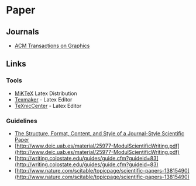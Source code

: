 # Paper

## Journals

- [ACM Transactions on Graphics](http://tog.acm.org/)

## Links

### Tools

- [MiKTeX](http://miktex.org/) Latex Distribution
- [Texmaker](http://www.xm1math.net/texmaker/) - Latex Editor
- [TeXnicCenter](http://www.texniccenter.org/) - Latex Editor

### Guidelines

- [The Structure, Format, Content, and Style of a Journal-Style Scientific Paper](http://abacus.bates.edu/~ganderso/biology/resources/writing/HTWsections.html)
- [http://www.deic.uab.es/material/25977-ModulScientificWriting.pdf](http://www.deic.uab.es/material/25977-ModulScientificWriting.pdf)
- [http://writing.colostate.edu/guides/guide.cfm?guideid=83](http://writing.colostate.edu/guides/guide.cfm?guideid=83)
- [http://www.nature.com/scitable/topicpage/scientific-papers-13815490](http://www.nature.com/scitable/topicpage/scientific-papers-13815490)